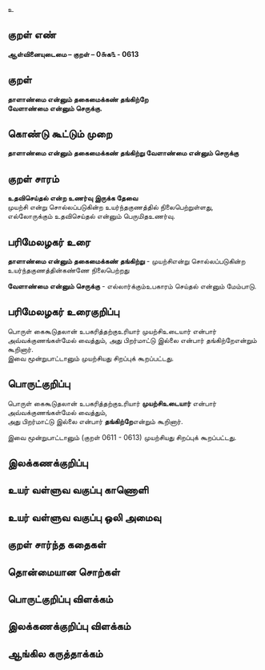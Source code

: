 உ

## குறள் எண் 

**ஆள்வினையுடைமை – குறள் – 0௬க௩ - 0613**  

## குறள் 

**தாளாண்மை என்னும் தகைமைக்கண் தங்கிற்றே  
வேளாண்மை என்னும் செருக்கு.**  

## கொண்டு கூட்டும் முறை

**தாளாண்மை என்னும் தகைமைக்கண் தங்கிற்று வேளாண்மை என்னும் செருக்கு**

## குறள் சாரம் 

**உதவிசெய்தல் என்ற உணர்வு இருக்க தேவை**  
முயற்சி என்று சொல்லப்படுகின்ற உயர்ந்தகுணத்தில் நிலைபெற்றுள்ளது,  
எல்லோருக்கும் உதவிசெய்தல் என்னும் பெருமிதஉணர்வு.  

## பரிமேலழகர் உரை

**தாளாண்மை என்னும் தகைமைக்கண் தங்கிற்று** - முயற்சிஎன்று சொல்லப்படுகின்ற உயர்ந்தகுணத்தின்கண்ணே நிலைபெற்றது  

**வேளாண்மை என்னும் செருக்கு** - எல்லார்க்கும்உபகாரம் செய்தல் என்னும் மேம்பாடு. 

## பரிமேலழகர் உரைகுறிப்பு   

பொருள் கைகூடுதலான் உபகரித்தற்குஉரியார் முயற்சிஉடையார் என்பார் அவ்வக்குணங்கள்மேல் வைத்தும், அது பிறர்மாட்டு இல்லை என்பார் தங்கிற்றேஎன்றும் கூறினார்.   
இவை மூன்றுபாட்டானும் முயற்சியது சிறப்புக் கூறப்பட்டது.    

## பொருட்குறிப்பு 

பொருள் கைகூடுதலான் உபகரித்தற்குஉரியார் **முயற்சிஉடையார்** என்பார் அவ்வக்குணங்கள்மேல் வைத்தும்,  
அது பிறர்மாட்டு இல்லை என்பார் **தங்கிற்றே**என்றும் கூறினார்.   

இவை மூன்றுபாட்டானும் (குறள் 0611 - 0613) முயற்சியது சிறப்புக் கூறப்பட்டது.   

## இலக்கணக்குறிப்பு  


## உயர் வள்ளுவ வகுப்பு காணொளி


## உயர் வள்ளுவ வகுப்பு ஒலி அமைவு 

 
## குறள் சார்ந்த கதைகள் 


## தொன்மையான சொற்கள்


## பொருட்குறிப்பு விளக்கம்


## இலக்கணக்குறிப்பு விளக்கம்


## ஆங்கில கருத்தாக்கம் 


